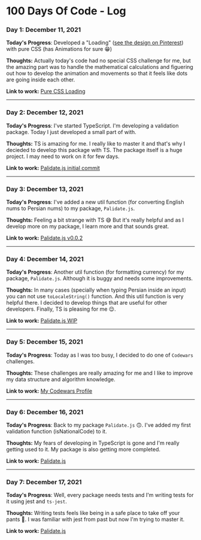# 100 Days Of Code - Log

### Day 1: December 11, 2021

**Today's Progress**: Developed a "Loading" ([see the design on Pinterest](https://www.pinterest.com/pin/460211655661367029/)) with pure CSS (has Animations for sure 😁)

**Thoughts:** Actually today's code had no special CSS challenge for me, but the amazing part was to handle the mathematical calculations and figuering out how to develop the animation and movements so that it feels like dots are going inside each other.


**Link to work:** [Pure CSS Loading](https://codepen.io/ashkana/pen/abLmxOa)

----------------------------

### Day 2: December 12, 2021

**Today's Progress**: I've started TypeScript. I'm developing a validation package. Today I just developed a small part of with.

**Thoughts:** TS is amazing for me. I really like to master it and that's why I decieded to develop this package with TS. The package itself is a huge project. I may need to work on it for few days.


**Link to work:** [Palidate.js initial commit](https://github.com/ashkanahrabi/palidate.js/commit/8c4a7560b6536b1482b93999ea4043c435e04586)

----------------------------

### Day 3: December 13, 2021

**Today's Progress**: I've added a new util function (for converting English nums to Persian nums) to my package, `Palidate.js`.

**Thoughts:** Feeling a bit strange with TS 😅 But it's really helpful and as I develop more on my package, I learn more and that sounds great.


**Link to work:** [Palidate.js v0.0.2](https://github.com/ashkanahrabi/palidate.js/commit/25211530a88daf5254c8699c20b8a000373db2eb)

----------------------------

### Day 4: December 14, 2021

**Today's Progress**: Another util function (for formatting currency) for my package, `Palidate.js`. Although it is buggy and needs some improvements.

**Thoughts:** In many cases (specially when typing Persian inside an input) you can not use `toLocaleString()` function. And this util function is very helpful there. I decided to develop things that are useful for other developers. Finally, TS is pleasing for me 😌.


**Link to work:** [Palidate.js WIP](https://github.com/ashkanahrabi/palidate.js/commit/a5bb22d089bedfe27247e993c2b583de8f20d89f)

----------------------------

### Day 5: December 15, 2021

**Today's Progress**: Today as I was too busy, I decided to do one of `Codewars` challenges.

**Thoughts:** These challenges are really amazing for me and I like to improve my data structure and algorithm knowledge.


**Link to work:** [My Codewars Profile](https://www.codewars.com/users/ashkanahrabi)

----------------------------

### Day 6: December 16, 2021

**Today's Progress**: Back to my package `Palidate.js` 🙃. I've added my first validation function (isNationalCode) to it.

**Thoughts:** My fears of developing in TypeScript is gone and I'm really getting used to it. My package is also getting more completed.


**Link to work:** [Palidate.js](https://github.com/ashkanahrabi/palidate.js/commit/96675516006062f31c66b2fc84d565dc5b48cc90)

----------------------------

### Day 7: December 17, 2021

**Today's Progress**: Well, every package needs tests and I'm writing tests for it using jest and `ts-jest`. 

**Thoughts:** Writing tests feels like being in a safe place to take off your pants 🤣. I was familiar with jest from past but now I'm trying to master it.


**Link to work:** [Palidate.js](https://github.com/ashkanahrabi/palidate.js/commit/8911850ece8f1ef8ff437e0835bf65cbefe108d6)
